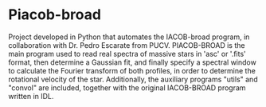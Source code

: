 # Piacob-broad
 Project developed in Python that automates the IACOB-broad program, in collaboration with Dr. Pedro Escarate from PUCV. PIACOB-BROAD is the main program used to read real spectra of massive stars in 'asc' or '.fits' format, then determine a Gaussian fit, and finally specify a spectral window to calculate the Fourier transform of both profiles, in order to determine the rotational velocity of the star.
 Additionally, the auxiliary programs "utils" and "convol" are included, together with the original IACOB-BROAD program written in IDL.
